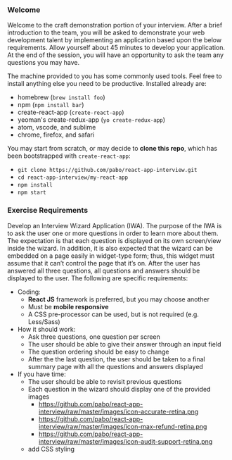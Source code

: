 
### Welcome

Welcome to the craft demonstration portion of your interview. After a brief introduction to the team, you will be asked to demonstrate your web development talent by implementing an application based upon the below requirements. Allow yourself about 45 minutes to develop your application. At the end of the session, you will have an opportunity to ask the team any questions you may have.

The machine provided to you has some commonly used tools. Feel free to install anything else you need to be productive. Installed already are:
  - homebrew (`brew install foo`)
  - npm (`npm install bar`)
  - create-react-app (`create-react-app`)
  - yeoman's create-redux-app (`yo create-redux-app`)
  - atom, vscode, and sublime
  - chrome, firefox, and safari

You may start from scratch, or may decide to **clone this repo**, which has been bootstrapped with `create-react-app`:
  - `git clone https://github.com/pabo/react-app-interview.git`
  - `cd react-app-interview/my-react-app`
  - `npm install`
  - `npm start`

### Exercise Requirements

Develop an Interview Wizard Application (IWA). The purpose of the IWA is to ask the user one or more questions in order to learn more about them. The expectation is that each question is displayed on its own screen/view inside the wizard. In addition, it is also expected that the wizard can be embedded on a page easily in widget-type form; thus, this widget must assume that it can’t control the page that it’s on. After the user has answered all three questions, all questions and answers should be displayed to the user.
The following are specific requirements:

  - Coding:
    - **React JS** framework is preferred, but you may choose another
    - Must be **mobile responsive**
    - A CSS pre-processor can be used, but is not required (e.g. Less/Sass)
  - How it should work:
    - Ask three questions, one question per screen
    - The user should be able to give their answer through an input field
    - The question ordering should be easy to change
    - After the the last question, the user should be taken to a final summary page with all the questions and answers displayed
  - If you have time:
    - The user should be able to revisit previous questions
    - Each question in the wizard should display one of the provided images
      - https://github.com/pabo/react-app-interview/raw/master/images/icon-accurate-retina.png
      - https://github.com/pabo/react-app-interview/raw/master/images/icon-max-refund-retina.png
      - https://github.com/pabo/react-app-interview/raw/master/images/icon-audit-support-retina.png
    - add CSS styling